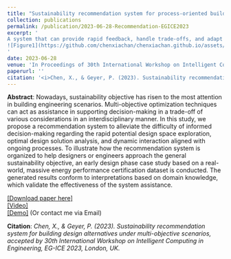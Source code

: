 ```yaml
---
title: "Sustainability recommendation system for process-oriented building design alternatives under multi-objective scenarios"
collection: publications
permalink: /publication/2023-06-28-Recommendation-EGICE2023
excerpt: '
A system that can provide rapid feedback, handle trade-offs, and adapt to various building engineering evaluations.
![Figure1](https://github.com/chenxiachan/chenxiachan.github.io/assets/106488602/274db76f-641c-4ad8-b567-473b031a85e7)
'
date: 2023-06-28
venue: 'In Proceedings of 30th International Workshop on Intelligent Computing in Engineering, EG-ICE 2023'
paperurl: ''
citation: '<i>Chen, X., & Geyer, P. (2023). Sustainability recommendation system for building design alternatives under multi-objective scenarios, accepted by 30th International Workshop on Intelligent Computing in Engineering, EG-ICE 2023, London, UK.</i><Br><a href="https://designaid-for2363.streamlit.app/" target="_blank"><b>Online Demo</b></a>'
---
```


**Abstract**: Nowadays, sustainability objective has risen to the most attention in building engineering scenarios. Multi-objective optimization techniques can act as assistance in supporting decision-making in a trade-off of various considerations in an interdisciplinary manner. In this study, we propose a recommendation system to alleviate the difficulty of informed decision-making regarding the rapid potential design space exploration, optimal design solution analysis, and dynamic interaction aligned with ongoing processes. To illustrate how the recommendation system is organized to help designers or engineers approach the general sustainability objective, an early design phase case study based on a real-world, massive energy performance certification dataset is conducted. The generated results conform to interpretations based on domain knowledge, which validate the effectiveness of the system assistance.

[[Download paper here]](https://www.ucl.ac.uk/bartlett/construction/sites/bartlett_construction/files/9306.pdf)<Br>
[[Video]](https://youtu.be/pKRl-jIe-Vk)<Br>
[[Demo]](https://designaid-for2363.streamlit.app/) (Or contact me via Email)

**Citation**:<i> Chen, X., & Geyer, P. (2023). Sustainability recommendation system for building design alternatives under multi-objective scenarios, accepted by 30th International Workshop on Intelligent Computing in Engineering, EG-ICE 2023, London, UK.</i>
